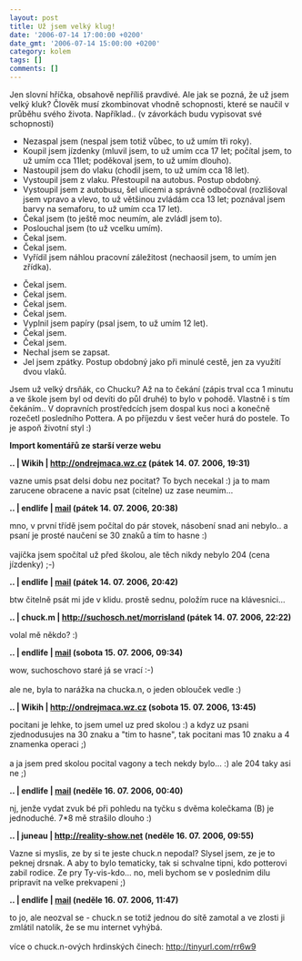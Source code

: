 ```yaml
---
layout: post
title: Už jsem velký klug!
date: '2006-07-14 17:00:00 +0200'
date_gmt: '2006-07-14 15:00:00 +0200'
category: kolem
tags: []
comments: []
---
```

<p>Jen slovní hříčka, obsahově nepříliš pravdivé. Ale jak se pozná, že už jsem velký kluk? Člověk musí zkombinovat vhodně schopnosti, které se naučil v průběhu svého života. Například.. (v závorkách budu vypisovat své schopnosti)</p>
<ul>
<li>Nezaspal jsem (nespal jsem totiž vůbec, to už umím tři roky).</li>
<li>Koupil jsem jízdenky (mluvil jsem, to už umím cca 17 let; počítal jsem, to už umím cca 11let; poděkoval jsem, to už umím dlouho).</li>
<li>Nastoupil jsem do vlaku (chodil jsem, to už umím cca 18 let).</li>
<li>Vystoupil jsem z vlaku. Přestoupil na autobus. Postup obdobný.</li>
<li>Vystoupil jsem z autobusu, šel ulicemi a správně odbočoval (rozlišoval jsem vpravo a vlevo, to už většinou zvládám cca 13 let; poznával jsem barvy na semaforu, to už umím cca 17 let).</li>
<li>Čekal jsem (to ještě moc neumím, ale zvládl jsem to).</li>
<li>Poslouchal jsem (to už vcelku umím).</li>
<li>Čekal jsem.</li>
<li>Čekal jsem.</li>
<li>Vyřídil jsem náhlou pracovní záležitost (nechaosil jsem, to umím jen zřídka).</p>
<li>Čekal jsem.</li>
<li>Čekal jsem.</li>
<li>Čekal jsem.</li>
<li>Čekal jsem.</li>
<li>Vyplnil jsem papíry (psal jsem, to už umím 12 let).</li>
<li>Čekal jsem.</li>
<li>Čekal jsem.</li>
<li>Nechal jsem se zapsat.</li>
<li>Jel jsem zpátky. Postup obdobný jako při minulé cestě, jen za využití dvou vlaků.</li>
</ul>
<p>Jsem už velký drsňák, co Chucku? Až na to čekání (zápis trval cca 1 minutu a ve škole jsem byl od devíti do půl druhé) to bylo v pohodě. Vlastně i s tím čekáním.. V dopravních prostředcích jsem dospal kus noci a konečně rozečetl posledního Pottera. A po příjezdu v šest večer hurá do postele. To je aspoň životní styl :)</p>
<div class="import-komentaru">
<p><strong>Import komentářů ze starší verze webu</strong></p>
<div class="comment">
<p style="font-weight:bold"><span class="compredmet">..</span> | <span class="comname">Wikih</span> |  <a href="http://ondrejmaca.wz.cz">http://ondrejmaca.wz.cz</a> (pátek&nbsp;14.&nbsp;07.&nbsp;2006,&nbsp;19:31)</p>
<p>vazne umis psat delsi dobu nez pocitat? To bych necekal :) ja to mam zarucene obracene a navic psat (citelne) uz zase neumim... </p>
</div>
<div class="comment">
<p style="font-weight:bold"><span class="compredmet">..</span> | <span class="comname">endlife</span> |  <a href="mailto:jan.martinek@post.cz">mail</a> (pátek&nbsp;14.&nbsp;07.&nbsp;2006,&nbsp;20:38)</p>
<p>mno, v první třídě jsem počítal do pár stovek, násobení snad ani nebylo.. a psaní je prosté naučení se 30 znaků a tím to hasne :) <br>  <br> vajíčka jsem spočítal už před školou, ale těch nikdy nebylo 204 (cena jízdenky) ;-) </p>
</div>
<div class="comment">
<p style="font-weight:bold"><span class="compredmet">..</span> | <span class="comname">endlife</span> |  <a href="mailto:jan.martinek@post.cz">mail</a> (pátek&nbsp;14.&nbsp;07.&nbsp;2006,&nbsp;20:42)</p>
<p>btw čitelně psát mi jde v klidu. prostě sednu, položím ruce na klávesnici... </p>
</div>
<div class="comment">
<p style="font-weight:bold"><span class="compredmet">..</span> | <span class="comname">chuck.m</span> |  <a href="http://suchosch.net/morrisland">http://suchosch.net/morrisland</a> (pátek&nbsp;14.&nbsp;07.&nbsp;2006,&nbsp;22:22)</p>
<p>volal mě někdo? :) </p>
</div>
<div class="comment">
<p style="font-weight:bold"><span class="compredmet">..</span> | <span class="comname">endlife</span> |  <a href="mailto:jan.martinek@post.cz">mail</a> (sobota&nbsp;15.&nbsp;07.&nbsp;2006,&nbsp;09:34)</p>
<p>wow, suchoschovo staré já se vrací :-) <br>  <br> ale ne, byla to narážka na chucka.n, o jeden oblouček vedle :) </p>
</div>
<div class="comment">
<p style="font-weight:bold"><span class="compredmet">..</span> | <span class="comname">Wikih</span> |  <a href="http://ondrejmaca.wz.cz">http://ondrejmaca.wz.cz</a> (sobota&nbsp;15.&nbsp;07.&nbsp;2006,&nbsp;13:45)</p>
<p>pocitani je lehke, to jsem umel uz pred skolou :) a kdyz uz psani zjednodusujes na 30 znaku a &quot;tim to hasne&quot;, tak pocitani mas 10 znaku a 4 znamenka operaci ;) <br>  <br> a ja jsem pred skolou pocital vagony a tech nekdy bylo... :) ale 204 taky asi ne ;) </p>
</div>
<div class="comment">
<p style="font-weight:bold"><span class="compredmet">..</span> | <span class="comname">endlife</span> |  <a href="mailto:jan.martinek@post.cz">mail</a> (neděle&nbsp;16.&nbsp;07.&nbsp;2006,&nbsp;00:40)</p>
<p>nj, jenže vydat zvuk bé při pohledu na tyčku s dvěma kolečkama (B) je jednoduché. 7*8 mě strašilo dlouho :) </p>
</div>
<div class="comment">
<p style="font-weight:bold"><span class="compredmet">..</span> | <span class="comname">juneau</span> |  <a href="http://reality-show.net">http://reality-show.net</a> (neděle&nbsp;16.&nbsp;07.&nbsp;2006,&nbsp;09:55)</p>
<p>Vazne si myslis, ze by si te jeste chuck.n nepodal? Slysel jsem, ze je to peknej drsnak. A aby to bylo tematicky, tak si schvalne tipni, kdo potterovi zabil rodice. Ze pry Ty-vis-kdo... no, meli bychom se v poslednim dilu pripravit na velke prekvapeni ;) </p>
</div>
<div class="comment">
<p style="font-weight:bold"><span class="compredmet">..</span> | <span class="comname">endlife</span> |  <a href="mailto:jan.martinek@post.cz">mail</a> (neděle&nbsp;16.&nbsp;07.&nbsp;2006,&nbsp;11:47)</p>
<p>to jo, ale neozval se - chuck.n se totiž jednou do sítě zamotal a ve zlosti ji zmlátil natolik, že se mu internet vyhýbá. <br>  <br> více o chuck.n-ových hrdinských činech: <a href="http://tinyurl.com/rr6w9">http://tinyurl.com/rr6w9</a> </p>
</div>
</div>
